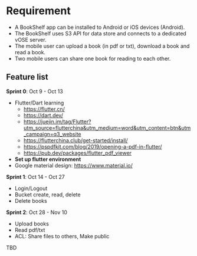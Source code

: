 # Requirement

- A BookShelf app can be installed to Android or iOS devices (Android).
- The BookShelf uses S3 API for data store and connects to a dedicated vOSE server.
- The mobile user can upload a book (in pdf or txt), download a book and read a book.
- Two mobile users can share one book for reading to each other.

## Feature list

**Sprint 0**: Oct 9 - Oct 13

- Flutter/Dart learning
  - <https://flutter.cn/>
  - <https://dart.dev/>
  - <https://juejin.im/tag/Flutter?utm_source=flutterchina&utm_medium=word&utm_content=btn&utm_campaign=q3_website>
  - <https://flutterchina.club/get-started/install/>
  - <https://pspdfkit.com/blog/2019/opening-a-pdf-in-flutter/>
  - <https://pub.dev/packages/flutter_pdf_viewer>
- **Set up flutter environment**
- Google material design: <https://www.material.io/>

**Sprint 1**: Oct 14 - Oct 27

- Login/Logout
- Bucket create, read, delete
- Delete books

**Sprint 2**: Oct 28 - Nov 10

- Upload books
- Read pdf/txt
- ACL: Share files to others, Make public

TBD
